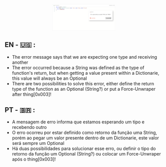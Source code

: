 
<div align="center"> 
  <img  width="200" alt="FlowBlockchainLogo" justify-content="center" src="https://github.com/emerald-dao/beginner-cadence-course/raw/main/chapter2.0/images/wrongcode.png">
</div>

<h2> EN - 🇺🇸 :</h2>

- The error message says that we are expecting one type and receiving another
- The error occurred because a String was defined as the type of function's return, but when getting a value present within a Dictionarie, this value will always be an Optional
- There are two possibilities to solve this error, either define the return type of the function as an Optional (String?) or put a Force-Unwraper after thing[0x003]!

<h2> PT - 🇧🇷 : </h2>

- A mensagem de erro informa que estamos esperando um tipo e recebendo outro
- O erro ocorreu por estar definido como retorno da função uma String, porém ao pegar um valor presente dentro de um Dictionarie, este valor será sempre um Optional
- Há duas possibilidades para solucionar esse erro, ou definir o tipo do retorno da função um Optional (String?) ou colocar um Force-Unwraper após o thing[0x003]!